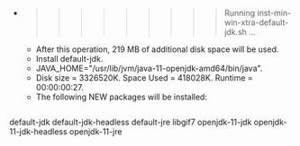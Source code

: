 * >>>>>>>>> Running inst-min-win-xtra-default-jdk.sh ...
  * After this operation, 219 MB of additional disk space will be used.
  * Install default-jdk.
  * JAVA_HOME="/usr/lib/jvm/java-11-openjdk-amd64/bin/java".
  * Disk size = 3326520K. Space Used = 418028K. Runtime = 00:00:00:27.
  * The following NEW packages will be installed:
  ```bash
default-jdk default-jdk-headless default-jre libgif7 openjdk-11-jdk
openjdk-11-jdk-headless openjdk-11-jre
  ```
